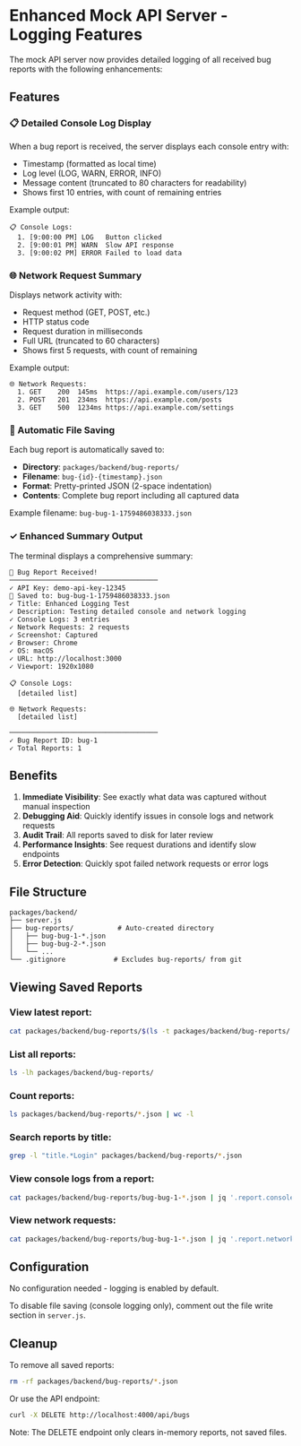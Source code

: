 # Enhanced Mock API Server - Logging Features

The mock API server now provides detailed logging of all received bug reports with the following enhancements:

## Features

### 📋 Detailed Console Log Display
When a bug report is received, the server displays each console entry with:
- Timestamp (formatted as local time)
- Log level (LOG, WARN, ERROR, INFO)
- Message content (truncated to 80 characters for readability)
- Shows first 10 entries, with count of remaining entries

Example output:
```
📋 Console Logs:
  1. [9:00:00 PM] LOG   Button clicked
  2. [9:00:01 PM] WARN  Slow API response
  3. [9:00:02 PM] ERROR Failed to load data
```

### 🌐 Network Request Summary
Displays network activity with:
- Request method (GET, POST, etc.)
- HTTP status code
- Request duration in milliseconds
- Full URL (truncated to 60 characters)
- Shows first 5 requests, with count of remaining

Example output:
```
🌐 Network Requests:
  1. GET    200  145ms  https://api.example.com/users/123
  2. POST   201  234ms  https://api.example.com/posts
  3. GET    500  1234ms https://api.example.com/settings
```

### 💾 Automatic File Saving
Each bug report is automatically saved to:
- **Directory**: `packages/backend/bug-reports/`
- **Filename**: `bug-{id}-{timestamp}.json`
- **Format**: Pretty-printed JSON (2-space indentation)
- **Contents**: Complete bug report including all captured data

Example filename: `bug-bug-1-1759486038333.json`

### ✓ Enhanced Summary Output
The terminal displays a comprehensive summary:
```
📝 Bug Report Received!
─────────────────────────────────────
✓ API Key: demo-api-key-12345
💾 Saved to: bug-bug-1-1759486038333.json
✓ Title: Enhanced Logging Test
✓ Description: Testing detailed console and network logging
✓ Console Logs: 3 entries
✓ Network Requests: 2 requests
✓ Screenshot: Captured
✓ Browser: Chrome
✓ OS: macOS
✓ URL: http://localhost:3000
✓ Viewport: 1920x1080

📋 Console Logs:
  [detailed list]

🌐 Network Requests:
  [detailed list]
  
─────────────────────────────────────
✓ Bug Report ID: bug-1
✓ Total Reports: 1
```

## Benefits

1. **Immediate Visibility**: See exactly what data was captured without manual inspection
2. **Debugging Aid**: Quickly identify issues in console logs and network requests
3. **Audit Trail**: All reports saved to disk for later review
4. **Performance Insights**: See request durations and identify slow endpoints
5. **Error Detection**: Quickly spot failed network requests or error logs

## File Structure

```
packages/backend/
├── server.js
├── bug-reports/           # Auto-created directory
│   ├── bug-bug-1-*.json
│   ├── bug-bug-2-*.json
│   └── ...
└── .gitignore            # Excludes bug-reports/ from git
```

## Viewing Saved Reports

### View latest report:
```bash
cat packages/backend/bug-reports/$(ls -t packages/backend/bug-reports/ | head -1)
```

### List all reports:
```bash
ls -lh packages/backend/bug-reports/
```

### Count reports:
```bash
ls packages/backend/bug-reports/*.json | wc -l
```

### Search reports by title:
```bash
grep -l "title.*Login" packages/backend/bug-reports/*.json
```

### View console logs from a report:
```bash
cat packages/backend/bug-reports/bug-bug-1-*.json | jq '.report.console'
```

### View network requests:
```bash
cat packages/backend/bug-reports/bug-bug-1-*.json | jq '.report.network'
```

## Configuration

No configuration needed - logging is enabled by default.

To disable file saving (console logging only), comment out the file write section in `server.js`.

## Cleanup

To remove all saved reports:
```bash
rm -rf packages/backend/bug-reports/*.json
```

Or use the API endpoint:
```bash
curl -X DELETE http://localhost:4000/api/bugs
```

Note: The DELETE endpoint only clears in-memory reports, not saved files.
